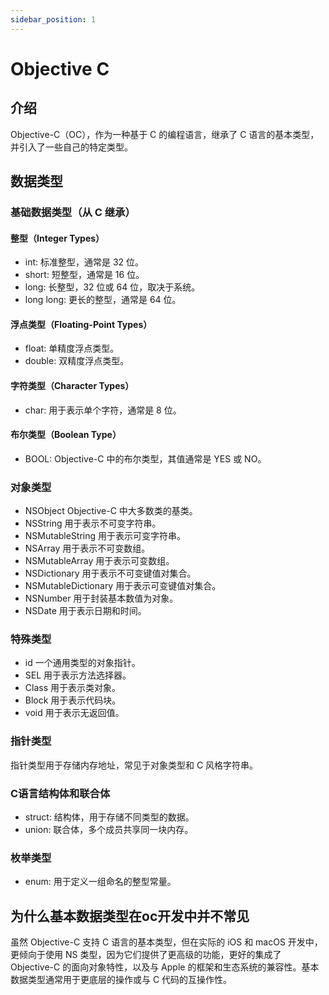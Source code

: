 ```yaml
---
sidebar_position: 1
---
```


# Objective C

## 介绍

Objective-C（OC），作为一种基于 C 的编程语言，继承了 C 语言的基本类型，并引入了一些自己的特定类型。

## 数据类型

### 基础数据类型（从 C 继承）

#### 整型（Integer Types）

-   int: 标准整型，通常是 32 位。
-   short: 短整型，通常是 16 位。
-   long: 长整型，32 位或 64 位，取决于系统。
-   long long: 更长的整型，通常是 64 位。

#### 浮点类型（Floating-Point Types）

-   float: 单精度浮点类型。
-   double: 双精度浮点类型。

#### 字符类型（Character Types）

-   char: 用于表示单个字符，通常是 8 位。

#### 布尔类型（Boolean Type）

-   BOOL: Objective-C 中的布尔类型，其值通常是 YES 或 NO。

### 对象类型

-   NSObject
    Objective-C 中大多数类的基类。
-   NSString
    用于表示不可变字符串。
-   NSMutableString
    用于表示可变字符串。
-   NSArray
    用于表示不可变数组。
-   NSMutableArray
    用于表示可变数组。
-   NSDictionary
    用于表示不可变键值对集合。
-   NSMutableDictionary
    用于表示可变键值对集合。
-   NSNumber
    用于封装基本数值为对象。
-   NSDate
    用于表示日期和时间。

### 特殊类型

-   id
    一个通用类型的对象指针。
-   SEL
    用于表示方法选择器。
-   Class
    用于表示类对象。
-   Block
    用于表示代码块。
-   void
    用于表示无返回值。

### 指针类型

指针类型用于存储内存地址，常见于对象类型和 C 风格字符串。

### C语言结构体和联合体

-   struct: 结构体，用于存储不同类型的数据。
-   union: 联合体，多个成员共享同一块内存。

### 枚举类型

-   enum: 用于定义一组命名的整型常量。

## 为什么基本数据类型在oc开发中并不常见

虽然 Objective-C 支持 C 语言的基本类型，但在实际的 iOS 和 macOS 开发中，更倾向于使用 NS 类型，因为它们提供了更高级的功能，更好的集成了 Objective-C 的面向对象特性，以及与 Apple 的框架和生态系统的兼容性。基本数据类型通常用于更底层的操作或与 C 代码的互操作性。
